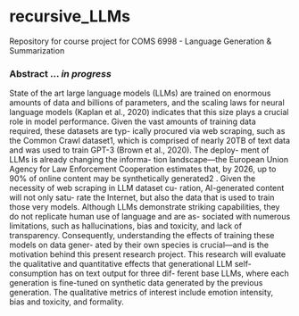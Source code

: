 # recursive_LLMs
Repository for course project for COMS 6998 - Language Generation &amp; Summarization

### Abstract ... *in progress*
State of the art large language models (LLMs) are trained on enormous amounts of data and billions of parameters, and the scaling laws for neural language models (Kaplan et al., 2020) indicates that this size plays a crucial role in model performance. Given the vast amounts of training data required, these datasets are typ- ically procured via web scraping, such as the Common Crawl dataset1, which is comprised of nearly 20TB of text data and was used to train GPT-3 (Brown et al., 2020). The deploy- ment of LLMs is already changing the informa- tion landscape—the European Union Agency for Law Enforcement Cooperation estimates that, by 2026, up to 90% of online content may be synthetically generated2 . Given the necessity of web scraping in LLM dataset cu- ration, AI-generated content will not only satu- rate the Internet, but also the data that is used to train those very models. Although LLMs demonstrate striking capabilities, they do not replicate human use of language and are as- sociated with numerous limitations, such as hallucinations, bias and toxicity, and lack of transparency. Consequently, understanding the effects of training these models on data gener- ated by their own species is crucial—and is the motivation behind this present research project. This research will evaluate the qualitative and quantitative effects that generational LLM self- consumption has on text output for three dif- ferent base LLMs, where each generation is fine-tuned on synthetic data generated by the previous generation. The qualitative metrics of interest include emotion intensity, bias and toxicity, and formality.
